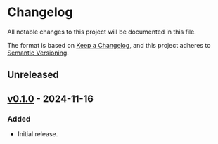 # Changelog
All notable changes to this project will be documented in this file.

The format is based on [Keep a Changelog], and this project adheres to
[Semantic Versioning].

## Unreleased


## [v0.1.0](https://github.com/pawelad/music_snapshot/releases/tag/v0.1.0) - 2024-11-16
### Added
- Initial release.


[keep a changelog]: https://keepachangelog.com/en/1.1.0/
[semantic versioning]: https://semver.org/spec/v2.0.0.html
